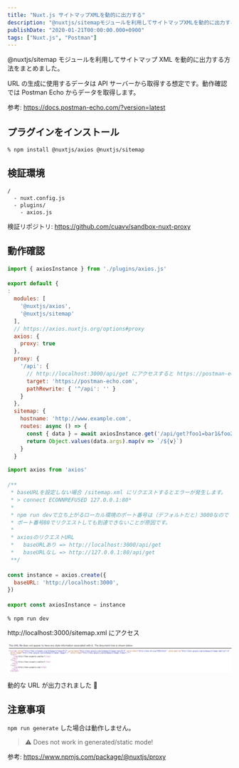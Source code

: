 ```yaml
---
title: "Nuxt.js サイトマップXMLを動的に出力する"
description: "@nuxtjs/sitemapモジュールを利用してサイトマップXMLを動的に出力する方法を解説しました。APIからデータを取得し、動的なURLを生成する手順も記載しました。"
publishDate: "2020-01-21T00:00:00.000+0900"
tags: ["Nuxt.js", "Postman"]
---
```


@nuxtjs/sitemap モジュールを利用してサイトマップ XML を動的に出力する方法をまとめました。

URL の生成に使用するデータは API サーバーから取得する想定です。動作確認では Postman Echo からデータを取得します。

参考: https://docs.postman-echo.com/?version=latest

## プラグインをインストール

```shell
% npm install @nuxtjs/axios @nuxtjs/sitemap
```

## 検証環境


```
/
  - nuxt.config.js
  - plugins/
    - axios.js
```

検証リポジトリ: https://github.com/cuavv/sandbox-nuxt-proxy

## 動作確認

```js title="nuxt.config.js"
import { axiosInstance } from './plugins/axios.js'

export default {
:
  modules: [
    '@nuxtjs/axios',
    '@nuxtjs/sitemap'
  ],
  // https://axios.nuxtjs.org/options#proxy
  axios: {
    proxy: true
  },
  proxy: {
    '/api': {
      // http://localhost:3000/api/get にアクセスすると https://postman-echo.com/get にリクエストする
      target: 'https://postman-echo.com',
      pathRewrite: { '^/api': '' }
    }
  },
  sitemap: {
    hostname: 'http://www.example.com',
    routes: async () => {
      const { data } = await axiosInstance.get('/api/get?foo1=bar1&foo2=bar2')
      return Object.values(data.args).map(v => `/${v}`)
    }
  }
```

```js title="axios.js"
import axios from 'axios'

/**
 * baseURLを設定しない場合 /sitemap.xml にリクエストするとエラーが発生します。
 * > connect ECONNREFUSED 127.0.0.1:80*
 *
 * npm run devで立ち上がるローカル環境のポート番号は（デフォルトだと）3000なので
 * ポート番号80でリクエストしても到達できないことが原因です。
 *
 * axiosのリクエストURL
 *   baseURLあり => http://localhost:3000/api/get
 *   baseURLなし => http://127.0.0.1:80/api/get
 **/

const instance = axios.create({
  baseURL: 'http://localhost:3000',
})

export const axiosInstance = instance
```

```shell
% npm run dev
```

http://localhost:3000/sitemap.xml にアクセス

![sitemap](../../assets/images/post/76c77c29c14a6c9a33a11f5af5d323c2.png)

動的な URL が出力されました 🙆

## 注意事項

`npm run generate` した場合は動作しません。

> ⚠ Does not work in generated/static mode!

参考: https://www.npmjs.com/package/@nuxtjs/proxy
